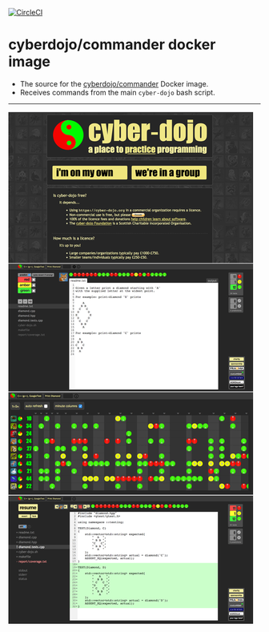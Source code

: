 
[![CircleCI](https://circleci.com/gh/cyber-dojo/commander.svg?style=svg)](https://circleci.com/gh/cyber-dojo/commander)

# cyberdojo/commander docker image

- The source for the [cyberdojo/commander](https://hub.docker.com/r/cyberdojo/commander/tags) Docker image.
- Receives commands from the main `cyber-dojo` bash script.

- - - -

![cyber-dojo.org home page](https://github.com/cyber-dojo/cyber-dojo/blob/master/shared/home_page_snapshot.png)
